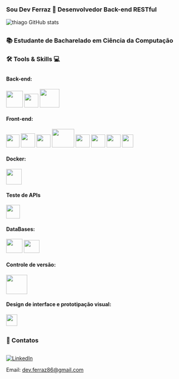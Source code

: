 ### Sou Dev Ferraz 👋 Desenvolvedor Back-end RESTful  


![thiago GitHub stats](https://github-readme-stats.vercel.app/api?username=Thiagoferrazlopes&show_icons=true&theme=tokyonight)

## 
### 📚 Estudante de Bacharelado em Ciência da Computação 
###  🛠 Tools & Skills 💻
## 


#### Back-end:

<img height="45"  width="45" src="https://cdn.jsdelivr.net/gh/devicons/devicon@latest/icons/java/java-original-wordmark.svg" /> <img height="37"  width="38" src="https://cdn.jsdelivr.net/gh/devicons/devicon@latest/icons/maven/maven-original.svg" />  <img height="50" width="53" src="https://cdn.jsdelivr.net/gh/devicons/devicon@latest/icons/spring/spring-original-wordmark.svg" />


####  Front-end:

<img  height="35"  width="36" src="https://cdn.jsdelivr.net/gh/devicons/devicon@latest/icons/vuejs/vuejs-original-wordmark.svg" /> <img height="38"  width="38" src="https://cdn.jsdelivr.net/gh/devicons/devicon@latest/icons/react/react-original-wordmark.svg" /> <img height="35"  width="38"  src="https://cdn.jsdelivr.net/gh/devicons/devicon@latest/icons/typescript/typescript-original.svg" /> <img height="50"  width="60" src="https://cdn.jsdelivr.net/gh/devicons/devicon@latest/icons/nodejs/nodejs-original-wordmark.svg" /> <img height="35"  width="38" src="https://cdn.jsdelivr.net/gh/devicons/devicon@latest/icons/javascript/javascript-original.svg" /> <img height="35"  width="38" src="https://cdn.jsdelivr.net/gh/devicons/devicon@latest/icons/html5/html5-original.svg" /> 
<img height="35"  width="38"  src="https://cdn.jsdelivr.net/gh/devicons/devicon@latest/icons/css3/css3-original.svg" /> <img height="35"  width="30" src="https://cdn.jsdelivr.net/gh/devicons/devicon@latest/icons/vscode/vscode-original.svg" />



####  Docker:

<img height="42"  width="42" src="https://cdn.jsdelivr.net/gh/devicons/devicon@latest/icons/docker/docker-original-wordmark.svg" /> 

#### Teste de APIs 

<img height="37"  width="37" src="https://cdn.jsdelivr.net/gh/devicons/devicon@latest/icons/postman/postman-plain.svg" />
 
####  DataBases:

<img height="38"  width="44" src="https://cdn.jsdelivr.net/gh/devicons/devicon@latest/icons/mysql/mysql-original.svg" /> <img height="35"  width="42" src="https://cdn.jsdelivr.net/gh/devicons/devicon@latest/icons/dbeaver/dbeaver-original.svg" />

 #### Controle de versão:

 <img height="52"  width="57"  src="https://cdn.jsdelivr.net/gh/devicons/devicon@latest/icons/git/git-plain-wordmark.svg" />

 #### Design de interface e prototipação visual:

 <img height="31"  width="30" src="https://cdn.jsdelivr.net/gh/devicons/devicon@latest/icons/figma/figma-original.svg" /> 


          
##
### 📩 Contatos
##
[![LinkedIn](https://img.shields.io/badge/LinkedIn-Profile-blue?logo=linkedin&style=flat-square)](https://www.linkedin.com/in/thiago-ferraz-32b015303)

Email: dev.ferraz86@gmail.com

